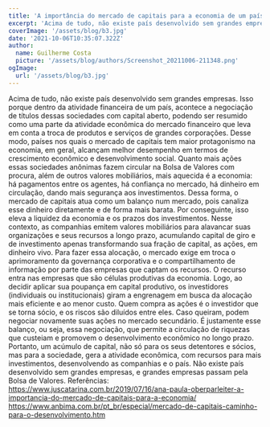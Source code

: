 ```yaml
---
title: 'A importância do mercado de capitais para a economia de um país'
excerpt: 'Acima de tudo, não existe país desenvolvido sem grandes empresas. Isso porque dentro da atividade financeira de um país, acontece a negociação de títulos dessas sociedades com capital aberto, podendo ser resumido como uma parte da atividade econômica do mercado financeiro que leva em conta a troca de produtos e serviços de grandes corporações.'
coverImage: '/assets/blog/b3.jpg' 
date: '2021-10-06T10:35:07.322Z'
author:
  name: Guilherme Costa
  picture: '/assets/blog/authors/Screenshot_20211006-211348.png'
ogImage:
  url: '/assets/blog/b3.jpg'
---
```

Acima de tudo, não existe país desenvolvido sem grandes empresas. Isso porque dentro da atividade financeira de um país, acontece a negociação de títulos dessas sociedades com capital aberto, podendo ser resumido como uma parte da atividade econômica do mercado financeiro que leva em conta a troca de produtos e serviços de grandes corporações. Desse modo, países nos quais o mercado de capitais tem maior protagonismo na economia, em geral, alcançam melhor desempenho em termos de crescimento econômico e desenvolvimento social.
Quanto mais ações essas sociedades anônimas fazem circular na Bolsa de Valores com procura, além de outros valores mobiliários, mais aquecida é a economia: há pagamentos entre os agentes, há confiança no mercado, há dinheiro em circulação, dando mais segurança aos investimentos. Dessa forma, o mercado de capitais atua como um balanço num mercado, pois canaliza esse dinheiro diretamente e de forma mais barata. Por conseguinte, isso eleva a liquidez da economia e os prazos dos investimentos.
Nesse contexto, as companhias emitem valores mobiliários para alavancar suas organizações e seus recursos a longo prazo, acumulando capital de giro e de investimento apenas transformando sua fração de capital, as ações, em dinheiro vivo. Para fazer essa alocação, o mercado exige em troca o aprimoramento da governança corporativa e o compartilhamento de informação por parte das empresas que captam os recursos. O recurso entra nas empresas que são células produtivas da economia.
Logo, ao decidir aplicar sua poupança em capital produtivo, os investidores (individuais ou institucionais) giram a engrenagem em busca da alocação mais eficiente e ao menor custo. Quem compra as ações é o investidor que se torna sócio, e os riscos são diluídos entre eles. Caso queiram, podem negociar novamente suas ações no mercado secundário. É justamente esse balanço, ou seja, essa negociação, que permite a circulação de riquezas que custeiam e promovem o desenvolvimento econômico no longo prazo.
Portanto, um acúmulo de capital, não só para os seus detentores e sócios, mas para a sociedade, gera a atividade econômica, com recursos para mais investimentos, desenvolvendo as companhias e o país. Não existe país desenvolvido sem grandes empresas, e grandes empresas passam pela Bolsa de Valores.
Referências:
https://www.juscatarina.com.br/2019/07/16/ana-paula-oberparleiter-a-importancia-do-mercado-de-capitais-para-a-economia/
https://www.anbima.com.br/pt_br/especial/mercado-de-capitais-caminho-para-o-desenvolvimento.htm
